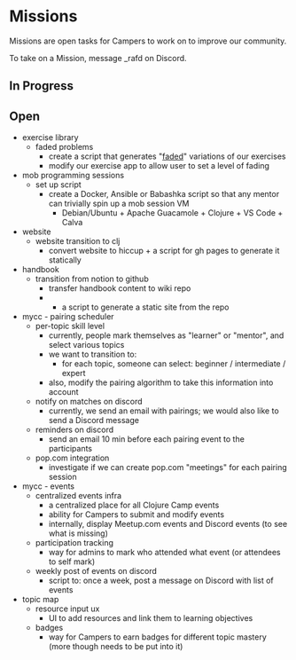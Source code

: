 # Missions

Missions are open tasks for Campers to work on to improve our community.

To take on a Mission, message _rafd on Discord.

## In Progress


## Open

- exercise library
    - faded problems
    	- create a script that generates "[faded](https://teachtogether.tech/en/index.html#faded-examples)" variations of our exercises
    	- modify our exercise app to allow user to set a level of fading
- mob programming sessions
    - set up script
    	- create a Docker, Ansible or Babashka script so that any mentor can trivially spin up a mob session VM
    		- Debian/Ubuntu + Apache Guacamole + Clojure + VS Code + Calva
- website
    - website transition to clj
    	- convert website to hiccup + a script for gh pages to generate it statically
- handbook
    - transition from notion to github
      - transfer handbook content to wiki repo
      - + a script to generate a static site from the repo 
- mycc - pairing scheduler
    - per-topic skill level
       - currently, people mark themselves as "learner" or "mentor", and select various topics
       - we want to transition to:
          - for each topic, someone can select: beginner / intermediate / expert
      - also, modify the pairing algorithm to take this information into account
    - notify on matches on discord
       - currently, we send an email with pairings; we would also like to send a Discord message
    - reminders on discord
       - send an email 10 min before each pairing event to the participants
    - pop.com integration
       - investigate if we can create pop.com "meetings" for each pairing session
- mycc - events
    - centralized events infra
       - a centralized place for all Clojure Camp events
       - ability for Campers to submit and modify events
       - internally, display Meetup.com events and Discord events (to see what is missing)
    - participation tracking
       - way for admins to mark who attended what event (or attendees to self mark)
    - weekly post of events on discord
       - script to: once a week, post a message on Discord with list of events
- topic map
    - resource input ux
       - UI to add resources and link them to learning objectives
    - badges
      - way for Campers to earn badges for different topic mastery (more though needs to be put into it)


